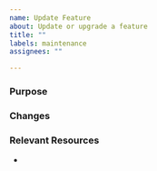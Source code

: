 ```yaml
---
name: Update Feature
about: Update or upgrade a feature
title: ""
labels: maintenance
assignees: ""

---
```


### Purpose


### Changes


### Relevant Resources
- 
